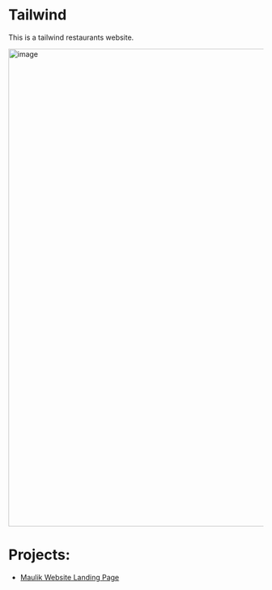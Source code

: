 # Tailwind
This is a tailwind restaurants website.

<img width="943" alt="image" src="https://github.com/Maulik10592/Tailwind/assets/43468934/d494e561-2916-45d9-8fe1-a6f1beec5922">


# Projects:

- [Maulik Website Landing Page](https://maulik-vaghela.vercel.app/)

